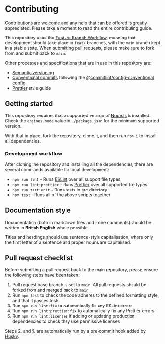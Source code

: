 # Contributing

Contributions are welcome and any help that can be offered is greatly appreciated.
Please take a moment to read the entire contributing guide.

This repository uses the [Feature Branch Workflow](https://atlassian.com/git/tutorials/comparing-workflows/feature-branch-workflow),
meaning that development should take place in `feat/` branches, with the `main` branch kept in a stable state.
When submitting pull requests, please make sure to fork from and submit back to `main`.

Other processes and specifications that are in use in this repository are:

- [Semantic versioning](https://semver.org)
- [Conventional commits](https://conventionalcommits.org/en/v1.0.0) following the [@commitlint/config-conventional config](https://github.com/conventional-changelog/commitlint/tree/master/%40commitlint/config-conventional)
- [Prettier](https://prettier.io) style guide

## Getting started

This repository requires that a supported version of [Node.js](https://nodejs.org) is installed.
Check the `engines.node` value in `./package.json` for the minimum supported version.

With that in place, fork the repository, clone it, and then run `npm i` to install all dependencies.

### Development workflow

After cloning the repository and installing all the dependencies, there are several commands available for local development:

- `npm run lint` - Runs [ESLint](https://eslint.org) over all support file types
- `npm run lint:prettier` - Runs [Prettier](https://prettier.io) over all supported file types
- `npm run test:unit` - Runs tests in src directory
- `npm test` - Runs all of the above scripts together

## Documentation style

Documentation (both in markdown files and inline comments) should be written in **British English** where possible.

Titles and headings should use sentence-style capitalisation, where only the first letter of a sentence and proper nouns are capitalised.

## Pull request checklist

Before submitting a pull request back to the main repository, please ensure the following steps have been taken:

1. Pull request base branch is set to `main`. All pull requests should be forked from and merged back to `main`
2. Run `npm test` to check the code adheres to the defined formatting style, and that it passes tests
3. Run `npm run lint:fix` to automatically fix any ESLint errors
4. Run `npm run lint:prettier:fix` to automatically fix any Prettier errors
5. Run `npm run lint:licenses` if adding or updating production dependencies to check they use permissive licenses

Steps 2. and 5. are automatically run by a pre-commit hook added by [Husky](https://typicode.github.io/husky/#/).
